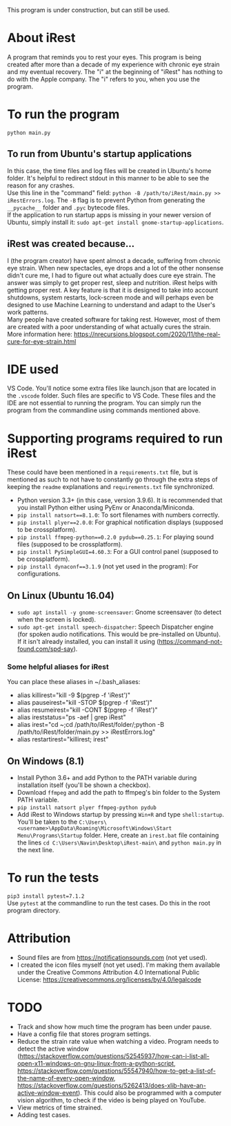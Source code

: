 This program is under construction, but can still be used.  
  
# About iRest  
A program that reminds you to rest your eyes. This program is being created after more than a decade of my experience with chronic eye strain and my eventual recovery. The "i" at the beginning of "iRest" has nothing to do with the Apple company. The "i" refers to you, when you use the program.
  
# To run the program  
`python main.py`  
  
## To run from Ubuntu's startup applications  
In this case, the time files and log files will be created in Ubuntu's home folder. It's helpful to redirect stdout in this manner to be able to see the reason for any crashes.    
Use this line in the "command" field: `python -B /path/to/iRest/main.py >> iRestErrors.log`. The `-B` flag is to prevent Python from generating the `__pycache__` folder and `.pyc` bytecode files.  
If the application to run startup apps is missing in your newer version of Ubuntu, simply install it: `sudo apt-get install gnome-startup-applications`.  
  
## iRest was created because...
I (the program creator) have spent almost a decade, suffering from chronic eye strain. When new spectacles, eye drops and a lot of the other nonsense didn't cure me, I had to figure out what actually does cure eye strain. The answer was simply to get proper rest, sleep and nutrition. iRest helps with getting proper rest. A key feature is that it is designed to take into account shutdowns, system restarts, lock-screen mode and will perhaps even be designed to use Machine Learning to understand and adapt to the User's work patterns.   
Many people have created software for taking rest. However, most of them are created with a poor understanding of what actually cures the strain.  
More information here: https://nrecursions.blogspot.com/2020/11/the-real-cure-for-eye-strain.html  
  

# IDE used  
VS Code. You'll notice some extra files like launch.json that are located in the `.vscode` folder. Such files are specific to VS Code. These files and the IDE are not essential to running the program. You can simply run the program from the commandline using commands mentioned above.
  

# Supporting programs required to run iRest  
These could have been mentioned in a `requirements.txt` file, but is mentioned as such to not have to constantly go through the extra steps of keeping the `readme` explanations and `requirements.txt` file synchronized.  
* Python version 3.3+ (in this case, version 3.9.6). It is recommended that you install Python either using PyEnv or Anaconda/Miniconda.     
* `pip install natsort==8.1.0`: To sort filenames with numbers correctly.  
* `pip install plyer==2.0.0`: For graphical notification displays (supposed to be crossplatform).  
* `pip install ffmpeg-python==0.2.0 pydub==0.25.1`: For playing sound files (supposed to be crossplatform).  
* `pip install PySimpleGUI=4.60.3`: For a GUI control panel (supposed to be crossplatform).   
* `pip install dynaconf==3.1.9` (not yet used in the program): For configurations.  
    
## On Linux (Ubuntu 16.04)  
* `sudo apt install -y gnome-screensaver`: Gnome screensaver (to detect when the screen is locked).  
* `sudo apt-get install speech-dispatcher`: Speech Dispatcher engine (for spoken audio notifications. This would be pre-installed on Ubuntu).   If it isn't already installed, you can install it using (https://command-not-found.com/spd-say). 

### Some helpful aliases for iRest
You can place these aliases in ~/.bash_aliases:
* alias killirest="kill -9 $(pgrep -f 'iRest')"
* alias pauseirest="kill -STOP $(pgrep -f 'iRest')"
* alias resumeirest="kill -CONT $(pgrep -f 'iRest')"
* alias ireststatus="ps -aef | grep iRest"
* alias irest="cd ~;cd /path/to/iRest/folder/;python -B /path/to/iRest/folder/main.py >> iRestErrors.log"
* alias restartirest="killirest; irest"
  
## On Windows (8.1)   
* Install Python 3.6+ and add Python to the PATH variable during installation itself (you'll be shown a checkbox).  
* Download `ffmpeg` and add the path to ffmpeg's bin folder to the System PATH variable.  
* `pip install natsort plyer ffmpeg-python pydub`  
* Add iRest to Windows startup by pressing `Win+R` and type `shell:startup`. You'll be taken to the `C:\Users\<username>\AppData\Roaming\Microsoft\Windows\Start Menu\Programs\Startup` folder. Here, create an `irest.bat` file containing the lines `cd C:\Users\Navin\Desktop\iRest-main\` and `python main.py` in the next line.  
  
# To run the tests  
`pip3 install pytest=7.1.2`  
Use `pytest` at the commandline to run the test cases. Do this in the root program directory.  
   
  
# Attribution  
* Sound files are from https://notificationsounds.com (not yet used).  
* I created the icon files myself (not yet used). I'm making them available under the Creative Commons Attribution 4.0 International Public License: https://creativecommons.org/licenses/by/4.0/legalcode  
  
# TODO
* Track and show how much time the program has been under pause.
* Have a config file that stores program settings.
* Reduce the strain rate value when watching a video. Program needs to detect the active window (https://stackoverflow.com/questions/52545937/how-can-i-list-all-open-x11-windows-on-gnu-linux-from-a-python-script, https://stackoverflow.com/questions/55547940/how-to-get-a-list-of-the-name-of-every-open-window, https://stackoverflow.com/questions/5262413/does-xlib-have-an-active-window-event). This could also be programmed with a computer vision algorithm, to check if the video is being played on YouTube.
* View metrics of time strained.
* Adding test cases.
